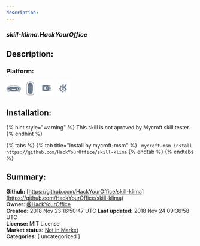 ```yaml
---
description: 
---
```


### _skill-klima.HackYourOffice_  
## Description:  
  
  
### Platform:  
 ![Mark I](../.gitbook/assets/mark-1-icon.png)  ![Mark II](../.gitbook/assets/mark-2-icon.png)  ![Picroft](../.gitbook/assets/picroft-icon.png)  ![plasmoid](../.gitbook/assets/kde.png)   
## Installation:  
{% hint style="warning" %}
This skill is not aproved by Mycroft skill tester.
{% endhint %}
    
{% tabs %}
{% tab title="Install by mycroft-msm" %}
``` mycroft-msm install https://github.com/HackYourOffice/skill-klima```
{% endtab %}
  {% endtabs %}
    
## Summary:  
**Github:** [https://github.com/HackYourOffice/skill-klima](https://github.com/HackYourOffice/skill-klima)  
**Owner:** [@HackYourOffice](https://github.com/HackYourOffice)  
**Created:** 2018 Nov 23 16:50:47 UTC  **Last updated:** 2018 Nov 24 09:36:58 UTC  
**License:** MIT License  
**Market status:** [Not in Market](https://market.mycroft.ai/skill/)  
**Categories:** [ uncategorized ]   
